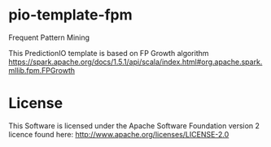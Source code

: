 # pio-template-fpm
Frequent Pattern Mining

This PredictionIO template is based on FP Growth algorithm https://spark.apache.org/docs/1.5.1/api/scala/index.html#org.apache.spark.mllib.fpm.FPGrowth

# License
This Software is licensed under the Apache Software Foundation version 2 licence found here: http://www.apache.org/licenses/LICENSE-2.0


